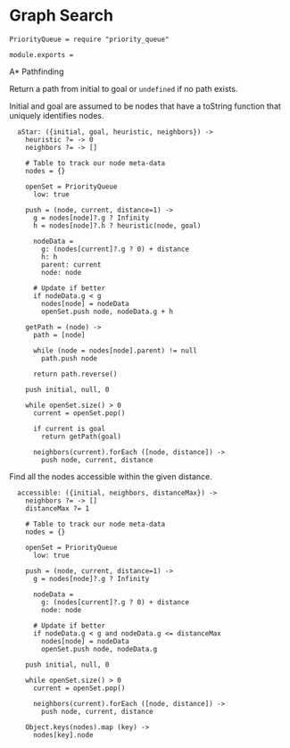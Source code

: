 Graph Search
============
    PriorityQueue = require "priority_queue"

    module.exports =

A* Pathfinding

Return a path from initial to goal or `undefined` if no path exists.

Initial and goal are assumed to be nodes that have a toString function that
uniquely identifies nodes.

      aStar: ({initial, goal, heuristic, neighbors}) ->
        heuristic ?= -> 0
        neighbors ?= -> []

        # Table to track our node meta-data
        nodes = {}

        openSet = PriorityQueue
          low: true

        push = (node, current, distance=1) ->
          g = nodes[node]?.g ? Infinity
          h = nodes[node]?.h ? heuristic(node, goal)

          nodeData =
            g: (nodes[current]?.g ? 0) + distance
            h: h
            parent: current
            node: node

          # Update if better
          if nodeData.g < g
            nodes[node] = nodeData
            openSet.push node, nodeData.g + h

        getPath = (node) ->
          path = [node]

          while (node = nodes[node].parent) != null
            path.push node

          return path.reverse()

        push initial, null, 0

        while openSet.size() > 0
          current = openSet.pop()

          if current is goal
            return getPath(goal)

          neighbors(current).forEach ([node, distance]) ->
            push node, current, distance

Find all the nodes accessible within the given distance.

      accessible: ({initial, neighbors, distanceMax}) ->
        neighbors ?= -> []
        distanceMax ?= 1

        # Table to track our node meta-data
        nodes = {}

        openSet = PriorityQueue
          low: true

        push = (node, current, distance=1) ->
          g = nodes[node]?.g ? Infinity

          nodeData =
            g: (nodes[current]?.g ? 0) + distance
            node: node

          # Update if better
          if nodeData.g < g and nodeData.g <= distanceMax
            nodes[node] = nodeData
            openSet.push node, nodeData.g

        push initial, null, 0

        while openSet.size() > 0
          current = openSet.pop()

          neighbors(current).forEach ([node, distance]) ->
            push node, current, distance

        Object.keys(nodes).map (key) ->
          nodes[key].node
